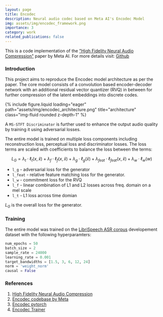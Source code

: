 ```yaml
---
layout: page
title: Encodec
description: Neural audio codec based on Meta AI's Encodec Model
img: assets/img/encodec_framework.png
importance: 3
category: work
related_publications: false
---
```


This is a code implementation of the ["High Fidelity Neural Audio Compression"](https://arxiv.org/abs/2210.13438) paper by Meta AI. For more details visit: [Github](https://github.com/its-nmt05/Encodec/)

### Introduction

This project aims to reproduce the Encodec model architecture as per the paper. The core model consists of a convolution based encoder-decoder network with an additional residual vector quantizer (RVQ) in between for further compression of the latent embeddings into discrete codes.

{% include figure.liquid loading="eager" path="assets/img/encodec_architecture.png" title="architecture" class="img-fluid rounded z-depth-1" %}

A `MS-STFT Discriminator` is further used to enhance the output audio quality by training it using adversarial losses.

The entire model is trained on multiple loss components including reconstruction loss, perceptual loss and discriminator losses. The loss terms are scaled with coefficients to balance the loss between the terms:

$$
L_G = \lambda_t \cdot \ell_t(x, \hat{x}) + \lambda_f \cdot \ell_f(x, \hat{x}) + \lambda_g \cdot \ell_g(\hat{x}) + \lambda_{feat} \cdot \ell_{feat}(x, \hat{x}) + \lambda_w \cdot \ell_w(w)
$$

- `l_g` - adversarial loss for the generator
- `l_feat` - relative feature matching loss for the generator.
- `l_w` - commitment loss for the RVQ
- `l_f` - linear combination of L1 and L2 losses across freq. domain on a mel scale 
- `l_t` - L1 loss across time domian

$L_G$ is the overall loss for the generator.

### Training 

The entire model was trained on the [LibriSpeech ASR corpus](https://www.openslr.org/12) developement dataset with the following hyperparamters:

```py
num_epochs = 50
batch_size = 2
sample_rate = 24000
learning_rate = 0.001
target_bandwidths = [1.5, 3, 6, 12, 24]
norm = 'weight_norm'
causal = False
```

### References

1. [High Fidelity Neural Audio Compression](https://arxiv.org/abs/2210.13438)
2. [Encodec codebase by Meta](https://github.com/facebookresearch/encodec)
3. [Encodec pytorch](https://github.com/ZhikangNiu/encodec-pytorch)
4. [Encodec Trainer](https://github.com/Mikxox/EnCodec_Trainer)